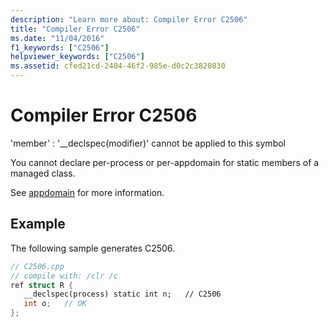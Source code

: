 ```yaml
---
description: "Learn more about: Compiler Error C2506"
title: "Compiler Error C2506"
ms.date: "11/04/2016"
f1_keywords: ["C2506"]
helpviewer_keywords: ["C2506"]
ms.assetid: cfed21cd-2404-46f2-985e-d0c2c3820830
---
```

# Compiler Error C2506

'member' : '__declspec(modifier)' cannot be applied to this symbol

You cannot declare per-process or per-appdomain for static members of a managed class.

See [appdomain](../../cpp/appdomain.md) for more information.

## Example

The following sample generates C2506.

```cpp
// C2506.cpp
// compile with: /clr /c
ref struct R {
   __declspec(process) static int n;   // C2506
   int o;   // OK
};
```
